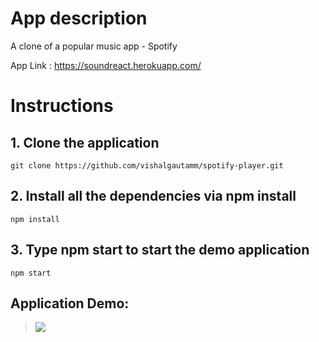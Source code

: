 # App description

A clone of a popular music app - Spotify

App Link : https://soundreact.herokuapp.com/

# Instructions

## 1. Clone the application
```
git clone https://github.com/vishalgautamm/spotify-player.git
```

## 2. Install all the dependencies via npm install
```
npm install
```
## 3. Type npm start to start the demo application

```
npm start
```

## Application Demo: 

><img src="http://i.imgur.com/C4q2bds.png">

